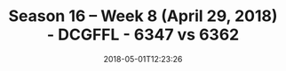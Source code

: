 ---
title: Season 16 – Week 8 (April 29, 2018) - DCGFFL - 6347 vs 6362
teams_score:
- team: 6347
  score: 32
- team: 6362
  score: 38
mvp: James Santos, Daniel Honeycutt
game-ball: Jared Lucas, Manuel Montes De Oca
season: 16
week: 8
date: '2018-05-01T12:23:26'
pageid: season-16-week-8-april-29-2018-6347-vs-6362
---